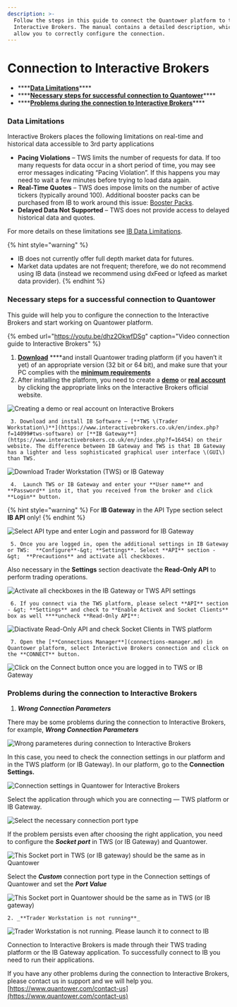 ```yaml
---
description: >-
  Follow the steps in this guide to connect the Quantower platform to the
  Interactive Brokers. The manual contains a detailed description, which will
  allow you to correctly configure the connection.
---
```


# Connection to Interactive Brokers

* \*\*\*\*[**Data Limitations**](connect-quantower-to-interactive-broker.md#data-limitations)\*\*\*\*
* \*\*\*\*[**Necessary steps for successful connection to Quantower**](connect-quantower-to-interactive-broker.md#necessary-steps-for-successful-connection-to-quantower)\*\*\*\*
* \*\*\*\*[**Problems during the connection to Interactive Brokers**](connect-quantower-to-interactive-broker.md#problems-during-the-connection-to-interactive-brokers)\*\*\*\*

### Data Limitations

Interactive Brokers places the following limitations on real-time and historical data accessible to 3rd party applications

* **Pacing Violations** – TWS limits the number of requests for data. If too many requests for data occur in a short period of time, you may see error messages indicating “Pacing Violation”. If this happens you may need to wait a few minutes before trying to load data again. 
* **Real-Time Quotes** – TWS does impose limits on the number of active tickers \(typically around 100\). Additional booster packs can be purchased from IB to work around this issue: [Booster Packs](https://www.interactivebrokers.com/en/index.php?f=14193). 
* **Delayed Data Not Supported** – TWS does not provide access to delayed historical data and quotes. 

For more details on these limitations see [IB Data Limitations](https://interactivebrokers.github.io/tws-api/historical_limitations.html#gsc.tab=0).

{% hint style="warning" %}
* IB does not currently offer full depth market data for futures.
* Market data updates are not frequent; therefore, we do not recommend using IB data \(instead we recommend using dxFeed or Iqfeed as market data provider\).
{% endhint %}

### Necessary steps for a successful connection to Quantower

This guide will help you to configure the connection to the Interactive Brokers and start working on Quantower platform.

{% embed url="https://youtu.be/dhz2OkwfDSg" caption="Video connection guide to Interactive Brokers" %}

1. [**Download**](https://www.quantower.com/) ****and install Quantower trading platform \(if you haven’t it yet\) of an appropriate version \(32 bit or 64 bit\), and make sure that your PC complies with the [**minimum requirements**](../getting-started/installation.md#pc-requirements) 
2. After installing the platform, you need to create a [**demo**](https://www.interactivebrokers.co.uk/en/index.php?f=1286) or [**real account**](https://www.interactivebrokers.com/en/home.php) by clicking the appropriate links on the Interactive Brokers official website.

![Creating a demo or real account on Interactive Brokers](../.gitbook/assets/create-demo-and-real-account-interactive-brokers.png)

     3. Download and install IB Software — [**TWS \(Trader Workstation\)**](https://www.interactivebrokers.co.uk/en/index.php?f=14099#tws-software) or [**IB Gateway**](https://www.interactivebrokers.co.uk/en/index.php?f=16454) on their website. The difference between IB Gateway and TWS is that IB Gateway has a lighter and less sophisticated graphical user interface \(GUI\) than TWS.

![Download Trader Workstation \(TWS\) or IB Gateway](../.gitbook/assets/download-tws-or-ib-gateway.png)

     4.  Launch TWS or IB Gateway and enter your **User name** and **Password** into it, that you received from the broker and click **Login** button.

{% hint style="warning" %}
For **IB Gateway** in the API Type section select **IB API** only!
{% endhint %}

![Select API type and enter Login and password for IB Gateway](../.gitbook/assets/ib-gateway-credentials.png)

     5. Once you are logged in, open the additional settings in IB Gateway or TWS:  **Configure**-&gt; **Settings**. Select **API** section - &gt;  **Precautions** and activate all checkboxes.

Also necessary in the **Settings** section deactivate the **Read-Only API** to perform trading operations.

![Activate all checkboxes in the IB Gateway or TWS API settings](../.gitbook/assets/api-settings-for-ib.png)

     6. If you connect via the TWS platform, please select **API** section - &gt; **Settings** and check to **Enable ActiveX and Socket Clients** box as well ****uncheck **Read-Only API**:

![Diactivate Read-Only API and check Socket Clients in TWS platform](../.gitbook/assets/trader-workstation-api-settings.png)

     7. Open the [**Connections Manager**](connections-manager.md) in Quantower platform, select Interactive Brokers connection and click on the **CONNECT** button. 

![Click on the Connect button once you are logged in to TWS or IB Gateway](../.gitbook/assets/connections-manager-for-ib.png)

### Problems during the connection to Interactive Brokers

1. _**Wrong Connection Parameters**_

There may be some problems during the connection to Interactive Brokers, for example, _**Wrong Connection Parameters**_

![Wrong parameteres during connection to Interactive Brokers](../.gitbook/assets/connections-manager-for-ib_error.png)

In this case, you need to check the connection settings in our platform and in the TWS platform \(or IB Gateway\). In our platform, go to the **Connection Settings.**

![Connection settings in Quantower for Interactive Brokers](../.gitbook/assets/connections-manager-for-ib_settings.png)

Select the application through which you are connecting  — TWS platform or IB Gateway.

![Select the necessary connection port type](../.gitbook/assets/connection-settings-for-ib.png)

If the problem persists even after choosing the right application, you need to configure the _**Socket port**_ in TWS \(or IB Gateway\) and Quantower.

![This Socket port in TWS \(or IB gateway\) should be the same as in Quantower](../.gitbook/assets/socket-port.png)

Select the _**Custom**_ connection port type in the Connection settings of Quantower and set the _**Port Value**_

![This Socket port in Quantower should be the same as in TWS \(or IB gateway\)](../.gitbook/assets/custom-socket-port.png)

    2. _**Trader Workstation is not running**_

![Trader Workstation is not running. Please launch it to connect to IB](../.gitbook/assets/connections-manager-for-ib_tws_error.png)

Connection to Interactive Brokers is made through their TWS trading platform or the IB Gateway application. To successfully connect to IB you need to run their applications.

If you have any other problems during the connection to Interactive Brokers, please contact us in support and we will help you. [https://www.quantower.com/contact-us](https://www.quantower.com/contact-us)

